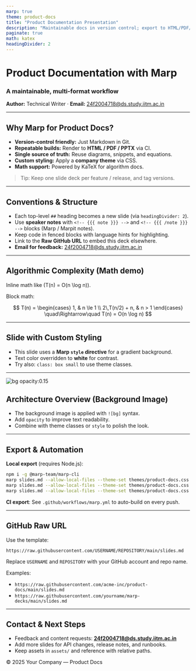 ```yaml
---
marp: true
theme: product-docs
title: "Product Documentation Presentation"
description: "Maintainable docs in version control; export to HTML/PDF/PPTX with Marp CLI"
paginate: true
math: katex
headingDivider: 2
---
```


<!-- _class: lead -->
# Product Documentation with Marp
### A maintainable, multi-format workflow
**Author:** Technical Writer · **Email:** 24f2004718@ds.study.iitm.ac.in

---

## Why Marp for Product Docs?

- **Version-control friendly:** Just Markdown in Git.
- **Repeatable builds:** Render to **HTML / PDF / PPTX** via CI.
- **Single source of truth:** Reuse diagrams, snippets, and equations.
- **Custom styling:** Apply a **company theme** via CSS.
- **Math support:** Powered by KaTeX for algorithm docs.

> Tip: Keep one slide deck per feature / release, and tag versions.


---

## Conventions & Structure

- Each top-level `##` heading becomes a new slide (via `headingDivider: 2`).
- Use **speaker notes** with `<!-- {{{ note }}} -->` and `<!-- {{{ /note }}} -->` blocks (Marp / Marpit notes).
- Keep code in fenced blocks with language hints for highlighting.
- Link to the **Raw GitHub URL** to embed this deck elsewhere.
- **Email for feedback:** 24f2004718@ds.study.iitm.ac.in

---

## Algorithmic Complexity (Math demo)

Inline math like \(T(n) = O(n \log n)\).

Block math:

$$
T(n) = 
\begin{cases}
1, & n \le 1 \\
2\,T(n/2) + n, & n > 1
\end{cases}
\quad\Rightarrow\quad T(n) = O(n \log n)
$$

---

<!-- Custom slide-level styling via directives -->
<!-- style: "background: linear-gradient(135deg, #0ea5e9 0%, #64748b 100%); color: white; padding: 40px;" -->

## Slide with Custom Styling

- This slide uses a **Marp `style` directive** for a gradient background.
- Text color overridden to **white** for contrast.
- Try also: `class: box small` to use theme classes.

---

<!-- Background image with overlay style -->
![bg opacity:0.15](https://images.unsplash.com/photo-1518770660439-4636190af475?auto=format&fit=crop&w=1400&q=80)

## Architecture Overview (Background Image)

- The background image is applied with `![bg]` syntax.
- Add `opacity` to improve text readability.
- Combine with theme classes or `style` to polish the look.

---

## Export & Automation

**Local export** (requires Node.js):  
```bash
npm i -g @marp-team/marp-cli
marp slides.md --allow-local-files --theme-set themes/product-docs.css --html  -o dist/slides.html
marp slides.md --allow-local-files --theme-set themes/product-docs.css --pdf   -o dist/slides.pdf
marp slides.md --allow-local-files --theme-set themes/product-docs.css --pptx  -o dist/slides.pptx
```

**CI export**: See `.github/workflows/marp.yml` to auto-build on every push.

---

## GitHub Raw URL

Use the template:

`https://raw.githubusercontent.com/USERNAME/REPOSITORY/main/slides.md`

Replace `USERNAME` and `REPOSITORY` with your GitHub account and repo name.

Examples:
- `https://raw.githubusercontent.com/acme-inc/product-docs/main/slides.md`
- `https://raw.githubusercontent.com/yourname/marp-decks/main/slides.md`

---

## Contact & Next Steps

- Feedback and content requests: **24f2004718@ds.study.iitm.ac.in**
- Add more slides for API changes, release notes, and runbooks.
- Keep assets in `assets/` and reference with relative paths.

<footer>© 2025 Your Company — Product Docs</footer>
